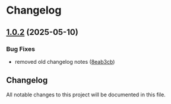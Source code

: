 # Changelog

## [1.0.2](https://github.com/self-assert/self-assert/compare/self-assert-v1.0.1...self-assert-v1.0.2) (2025-05-10)


### Bug Fixes

* removed old changelog notes ([8eab3cb](https://github.com/self-assert/self-assert/commit/8eab3cb7c4e6876a314e29ec8c3df6a54e1c4a3e))

## Changelog

All notable changes to this project will be documented in this file.
